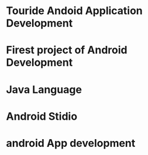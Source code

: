 # Touride Andoid Application Development
# Firest project of Android Development
# Java Language
# Android Stidio
# android App development
